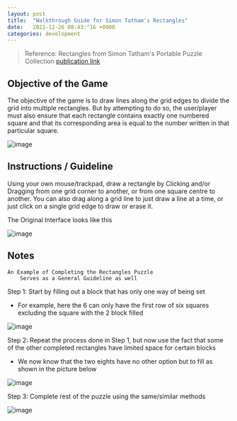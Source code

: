 ```yaml
---
layout: post
title:  "Walkthrough Guide for Simon Tatham's Rectangles"
date:   2022-12-26 08:43:"16 +0900
categories: development
---
```


> Reference: Rectangles from Simon Tatham's Portable Puzzle Collection
[publication link](https://www.chiark.greenend.org.uk/~sgtatham/puzzles/js/rect.html)

## Objective of the Game

The objective of the game is to draw lines along the grid edges to divide the grid into multiple rectangles. But by attempting to do so, the user/player must also ensure that each rectangle contains exactly one numbered square and that its corresponding area is equal to the number written in that particular square.

![image](https://res.cloudinary.com/dznwwygdp/image/upload/v1671545442/Screen_Shot_2022-12-20_at_11.07.56_PM_wqtfp2.png)

## Instructions / Guideline

Using your own mouse/trackpad, draw a rectangle by Clicking and/or Dragging from one grid corner to another, or from one square centre to another. You can also drag along a grid line to just draw a line at a time, or just click on a single grid edge to draw or erase it. 

The Original Interface looks like this

![image](https://res.cloudinary.com/dznwwygdp/image/upload/v1672048528/Screen_Shot_2022-12-26_at_6.40.35_PM_wau2v3.png)

## Notes

    An Example of Completing the Rectangles Puzzle
        Serves as a General Guideline as well

Step 1: Start by filling out a block that has only one way of being set

- For example, here the 6 can only have the first row of six squares excluding the square with the 2 block filled

![image](https://res.cloudinary.com/dznwwygdp/image/upload/v1672047692/Screen_Shot_2022-12-26_at_6.39.28_PM_iujsre.png)

Step 2: Repeat the process done in Step 1, but now use the fact that some of the other completed rectangles have limited space for certain blocks

- We now know that the two eights have no other option but to fill as shown in the picture below

![image](https://res.cloudinary.com/dznwwygdp/image/upload/v1672047702/Screen_Shot_2022-12-26_at_6.40.03_PM_z5spdt.png)

Step 3: Complete rest of the puzzle using the same/similar methods

![image](https://res.cloudinary.com/dznwwygdp/image/upload/v1672047706/Screen_Shot_2022-12-26_at_6.40.25_PM_ftgu9a.png)